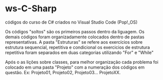 # ws-C-Sharp
códigos do curso de C# criados no Visual Studio Code (Pop!_OS)

Os códigos "soltos" são os primeiros passos dentro da liguagem.
Os demais códigos foram organizadamente colocados dentro de pastas representativas.
A pasta "Estruturas" se refere aos exercícios sobre estrutura sequencial, repetitiva e condicional
os exercicios de estrutura repetitiva foram separados em duas categorias utilizando "For" e "While"

Após o as lições sobre classes, para melhor organização cada problema foi colocado em uma pasta "Projeto" com a numeração dos códigos em questão.
Ex: Projeto01, Projeto02, Projeto03... ProjetoXX.
